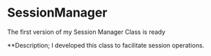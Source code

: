 # SessionManager
The first version of my Session Manager Class is ready

**Description; I developed this class to facilitate session operations.
